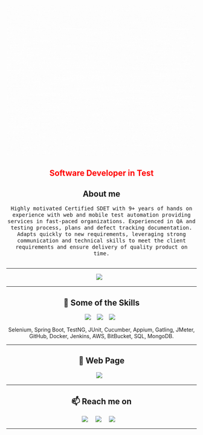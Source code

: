 <!--
**BobIT37/BobIT37** is a ✨ _special_ ✨ repository because its `README.md` (this file) appears on your GitHub profile.
--->  

<div align="center">
  <img class="animated-gif" src="https://github.com/BobIT37/BobIT37/blob/main/action.gif" width="500px" height="400px">
</div>
<div align="center">
<h2 style="color:red"> Software Developer in Test</h2>
</div>
<h2 align="center">About me</h2>
<p align="center">
  <samp>Highly motivated Certified SDET with 9+ years of hands on experience with web and mobile test automation providing services in fast-paced organizations. Experienced in QA and testing process, plans and defect tracking documentation. Adapts quickly to new requirements, leveraging strong communication and technical skills to meet the client requirements and ensure delivery of quality product on time.
  </samp>
  <br> <br>
  <hr>

<p align="center" align='right'>
  <a target="_blank"href="https://bobit37.github.io/Resume/"><img src="https://img.shields.io/badge/Resume-%2312100E.svg?&style=for-the-badge&logo=bobit.us&logoColor=white" /></a>&nbsp;&nbsp;&nbsp;
</p>

</p>

<hr>

<h2 align="center"> 🔭 Some of the Skills</h2>
<p align="center">
  <img src="https://img.shields.io/badge/Java%20-%2343853D.svg?&style=for-the-badge&logo=Java&logoColor=white" />&nbsp;&nbsp;&nbsp;
  <img src="https://img.shields.io/badge/Python%20-%2300D9FF.svg?&style=for-the-badge&logo=Python&logoColor=white" />&nbsp;&nbsp;&nbsp;
  <img src="https://img.shields.io/badge/Scala%20-%231572B6.svg?&style=for-the-badge&logo=Scala&logoColor=white" />&nbsp;&nbsp;
</p>
<p align="center">Selenium, Spring Boot, TestNG, JUnit, Cucumber, Appium, Gatling, JMeter, GitHub, Docker, Jenkins, AWS, BitBucket, SQL, MongoDB.</p>

<hr>

<h2 align="center">💬 Web Page</h2>
<p align="center" align='right'>
  <a target="_blank"href="https://bobit.us/"><img src="https://img.shields.io/badge/bobit.us-%2312100E.svg?&style=for-the-badge&logo=bobit.us&logoColor=white" /></a>&nbsp;&nbsp;&nbsp;
</p>

<hr>

<h2  align="center">📫 Reach me on</h2>
<p align="center">
  <a target="_blank"href="https://www.linkedin.com/in/bob-it/"><img src="https://img.shields.io/badge/linkedin-%230077B5.svg?&style=for-the-badge&logo=linkedin&logoColor=white" /></a>&nbsp;&nbsp;&nbsp;&nbsp;
  <a target="_blank"href="https://twitter.com/ilhantrkmn37"><img src="https://img.shields.io/badge/twitter-%231DA1F2.svg?&style=for-the-badge&logo=twitter&logoColor=white" /></a>&nbsp;&nbsp;&nbsp;&nbsp;
  <a href="mailto:iturkmenus@gmail.com?subject=Hello%20Bob,%20From%20Github"><img src="https://img.shields.io/badge/gmail-%23D14836.svg?&style=for-the-badge&logo=gmail&logoColor=white" /></a>&nbsp;&nbsp;&nbsp;&nbsp;
</p>

<hr>

